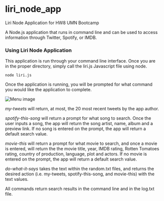 # liri_node_app
Liri Node Application for HW8 UMN Bootcamp

A Node.js application that runs in command line and can be used to access information through Twitter, Spotify, or IMDB.

### Using Liri Node Application

This application is run through your command line interface. Once you are in the proper directory, simply call the liri.js Javascript file using node.

```
node liri.js
```
Once the application is running, you will be prompted for what command you would like the application to complete.

![Menu image](../master/images/menu_image.jpeg)

*my-tweets* will return, at most, the 20 most recent tweets by the app author.

*spotify-this-song* will return a prompt for what song to search. Once the user inputs a song, the app will return the song artist, name, album and a preview link. If no song is entered on the prompt, the app will return a default search value.

*movie-this* will return a prompt for what movie to search, and once a movie is entered, will return the the movie title, year, IMDB rating, Rotten Tomatoes rating, country of production, language, plot and actors. If no movie is entered on the prompt, the app will return a default search value.

*do-what-it-says* takes the text within the random.txt files, and returns the desired action (i.e. my-tweets, spotify-this-song, and movie-this) with the text values.

All commands return search results in the command line and in the log.txt file. 

